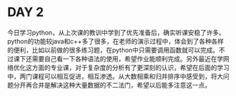 # **DAY 2**

​		今日学习python，从上次课的教训中学到了优先准备后，确实听课安稳了许多。python的功能较java和c++多了很多，在老师的演示过程中，体会到了各种各样的便利，比如以前做的很多练习题，在python中只需要调用函数就可以完成。不过课下还需要自己看一下各种语法的使用，希望作业能顺利完成。另外最近在学网络优化这方面的专业课，对于复杂度的分析有了更深刻的认识，希望在后面的学习中，两门课程可以相互促进，相互渗透。从大数相乘和归并排序中感受到，将大问题分开再合并是解决这种大量数据的不二法门，希望以后能多注意这一点。